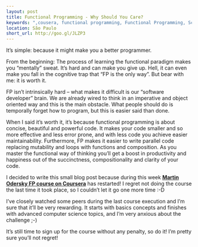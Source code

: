 ```yaml
---
layout: post
title: Functional Programming - Why Should You Care?
keywords: ",cousera, functional programming, Functional Programming, Scala"
location: São Paulo
short_url: http://goo.gl/JLZP3
---
```



It’s simple: because it might make you a better programmer. 

<!-- more -->

From the beginning: The process of learning the functional paradigm makes you “mentally” sweat. It’s hard and can make you give up. Hell, it can even make you fall in the cognitive trap that “FP is the only way”. But bear with me: it is worth it.

FP isn’t intrinsically hard – what makes it difficult is our “software developer” brain. We are already wired to think in an imperative and object oriented way and this is the main obstacle. What people should do is temporally forget how to program, but this is easier said than done.

When I said it’s worth it, it’s because functional programming is about concise, beautiful and powerful code. It makes your code smaller and so more effective and less error prone, and with less code you achieve easier maintainability. Furthermore, FP makes it easier to write parallel code replacing  mutability and loops with functions and composition. As you master the functional way of thinking you’ll get a boost in productivity and happiness out of the succinctness, compositionality and clarity of your code.

I decided to write this small blog post because during this week **[Martin Odersky FP course on Coursera](https://www.coursera.org/course/progfun)** has restarted! I regret not doing the course the last time it took place, so I couldn’t let it go one more time :-D

I’ve closely watched some peers during the last course execution and I’m sure that it’ll be very rewarding. It starts with basics concepts and finishes with advanced computer science topics, and I’m very anxious about the challenge ;-)

It’s still time to sign up for the course without any penalty, so do it! I’m pretty sure you’ll not regret!

